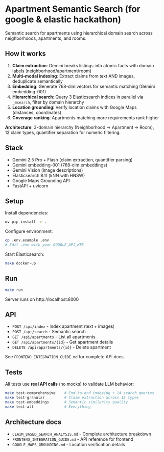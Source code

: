 # Apartment Semantic Search (for google & elastic hackathon)

Semantic search for apartments using hierarchical domain search across neighborhoods, apartments, and rooms.

## How it works

1. **Claim extraction**: Gemini breaks listings into atomic facts with domain labels (neighborhood/apartment/room)
2. **Multi-modal indexing**: Extract claims from text AND images, deduplicate semantically
3. **Embedding**: Generate 768-dim vectors for semantic matching (Gemini embedding-001)
4. **Hierarchical search**: Query 3 Elasticsearch indices in parallel via `_msearch`, filter by domain hierarchy
5. **Location grounding**: Verify location claims with Google Maps (distances, coordinates)
6. **Coverage ranking**: Apartments matching more requirements rank higher

**Architecture**: 3-domain hierarchy (Neighborhood → Apartment → Room), 12 claim types, quantifier separation for numeric filtering.

## Stack

- Gemini 2.5 Pro + Flash (claim extraction, quantifier parsing)
- Gemini embedding-001 (768-dim embeddings)
- Gemini Vision (image descriptions)
- Elasticsearch 8.11 (kNN with HNSW)
- Google Maps Grounding API
- FastAPI + uvicorn

## Setup

Install dependencies:
```bash
uv pip install -e .
```

Configure environment:
```bash
cp .env.example .env
# Edit .env with your GOOGLE_API_KEY
```

Start Elasticsearch:
```bash
make docker-up
```

## Run

```bash
make run
```

Server runs on http://localhost:8000

## API

- `POST /api/index` - Index apartment (text + images)
- `POST /api/search` - Semantic search
- `GET /api/apartments` - List all apartments
- `GET /api/apartments/{id}` - Get apartment details
- `DELETE /api/apartments/{id}` - Delete apartment

See `FRONTEND_INTEGRATION_GUIDE.md` for complete API docs.

## Tests

All tests use **real API calls** (no mocks) to validate LLM behavior:

```bash
make test-comprehensive    # End-to-end indexing + 14 search queries
make test-granular         # Claim extraction across 12 types
make test-embeddings       # Semantic similarity quality
make test-all              # Everything
```

## Architecture docs

- `CLAIM_BASED_SEARCH_ANALYSIS.md` - Complete architecture breakdown
- `FRONTEND_INTEGRATION_GUIDE.md` - API reference for frontend
- `GOOGLE_MAPS_GROUNDING.md` - Location verification details

